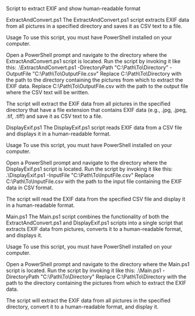 Script to extract EXIF and show human-readable format

ExtractAndConvert.ps1
The ExtractAndConvert.ps1 script extracts EXIF data from all pictures in a specified directory and saves it as CSV text to a file.

Usage
To use this script, you must have PowerShell installed on your computer.

Open a PowerShell prompt and navigate to the directory where the ExtractAndConvert.ps1 script is located.
Run the script by invoking it like this:
.\ExtractAndConvert.ps1 -DirectoryPath "C:\Path\To\Directory" -OutputFile "C:\Path\To\OutputFile.csv"
Replace C:\Path\To\Directory with the path to the directory containing the pictures from which to extract the EXIF data. Replace C:\Path\To\OutputFile.csv with the path to the output file where the CSV text will be written.

The script will extract the EXIF data from all pictures in the specified directory that have a file extension that contains EXIF data (e.g., .jpg, .jpeg, .tif, .tiff) and save it as CSV text to a file.

DisplayExif.ps1
The DisplayExif.ps1 script reads EXIF data from a CSV file and displays it in a human-readable format.

Usage
To use this script, you must have PowerShell installed on your computer.

Open a PowerShell prompt and navigate to the directory where the DisplayExif.ps1 script is located.
Run the script by invoking it like this:
.\DisplayExif.ps1 -InputFile "C:\Path\To\InputFile.csv"
Replace C:\Path\To\InputFile.csv with the path to the input file containing the EXIF data in CSV format.

The script will read the EXIF data from the specified CSV file and display it in a human-readable format.

Main.ps1
The Main.ps1 script combines the functionality of both the ExtractAndConvert.ps1 and DisplayExif.ps1 scripts into a single script that extracts EXIF data from pictures, converts it to a human-readable format, and displays it.

Usage
To use this script, you must have PowerShell installed on your computer.

Open a PowerShell prompt and navigate to the directory where the Main.ps1 script is located.
Run the script by invoking it like this:
.\Main.ps1 -DirectoryPath "C:\Path\To\Directory"
Replace C:\Path\To\Directory with the path to the directory containing the pictures from which to extract the EXIF data.

The script will extract the EXIF data from all pictures in the specified directory, convert it to a human-readable format, and display it.
